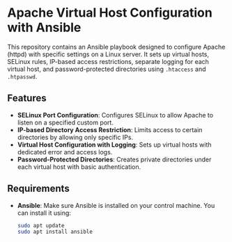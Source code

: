 # Apache Virtual Host Configuration with Ansible

This repository contains an Ansible playbook designed to configure Apache (httpd) with specific settings on a Linux server. It sets up virtual hosts, SELinux rules, IP-based access restrictions, separate logging for each virtual host, and password-protected directories using `.htaccess` and `.htpasswd`.

## Features

- **SELinux Port Configuration**: Configures SELinux to allow Apache to listen on a specified custom port.
- **IP-based Directory Access Restriction**: Limits access to certain directories by allowing only specific IPs.
- **Virtual Host Configuration with Logging**: Sets up virtual hosts with dedicated error and access logs.
- **Password-Protected Directories**: Creates private directories under each virtual host with basic authentication.

## Requirements

- **Ansible**: Make sure Ansible is installed on your control machine. You can install it using:
  ```bash
  sudo apt update
  sudo apt install ansible
